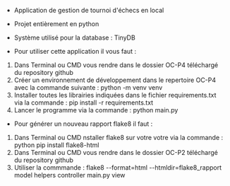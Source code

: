 - Application de gestion de tournoi d'échecs en local

- Projet entièrement en python

- Système utilisé pour la database : TinyDB

- Pour utiliser cette application il vous faut :
1. Dans Terminal ou CMD vous rendre dans le dossier OC-P4 téléchargé du repository github
2. Créer un environnement de développement dans le repertoire OC-P4 avec la commande suivante : python -m venv venv
3. Installer toutes les librairies indiquées dans le fichier requirements.txt via la commande : pip install -r requirements.txt
4. Lancer le programme via la commande : python main.py

- Pour générer un nouveau rapport flake8 il faut : 
1. Dans Terminal ou CMD nstaller flake8 sur votre votre via la commande : python pip install flake8-html
2. Dans Terminal ou CMD vous rendre dans le dossier OC-P2 téléchargé du repository github
3. Utiliser la commmande : flake8 --format=html --htmldir=flake8_rapport model helpers controller main.py view
